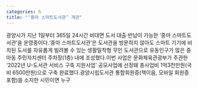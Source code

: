 ```yaml
---
categories: h
title: "‘중마 스마트도서관’ 개관"
---
```

광양시가 지난 1일부터 365일 24시간 비대면 도서 대출·반납이 가능한 ‘중마 스마트도서관’을 운영중이다.‘중마 스마트도서관’은 도서관을 방문하지 않아도 스마트 기기에 비치된 도서를 자유롭게 빌려볼 수 있는 생활밀착형 무인 도서관으로 유동인구가 많은 중마동 주민자치센터 주차장(1층) 내에 조성했다.이번 사업은 문화체육관광부가 주관한 ‘2022년 U-도서관 서비스 구축 지원사업’ 공모사업에 선정돼 총사업비 1억3천만원(국비 6500만원)으로 구축 완료했다.광양시립도서관 통합회원증(책이음, 모바일 회원증 포함)을 소지한 시민이면 누구